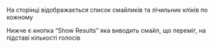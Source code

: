 На сторінці відображається список смайликів та лічильник кліків по кожному

Нижче є кнопка “Show Results” яка виводить смайл, що переміг, на підставі кількості голосів